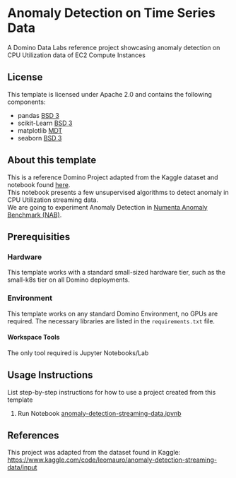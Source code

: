 # Anomaly Detection on Time Series Data

A Domino Data Labs reference project showcasing anomaly detection on CPU Utilization data of EC2 Compute Instances

## License
This template is licensed under Apache 2.0 and contains the following components: 
* pandas [BSD 3](https://github.com/pandas-dev/pandas/blob/main/LICENSE)
* scikit-Learn [BSD 3](https://github.com/scikit-learn/scikit-learn/blob/main/COPYING)
* matplotlib [MDT](https://matplotlib.org/stable/users/project/license.html)
* seaborn [BSD 3](https://github.com/mwaskom/seaborn/blob/master/LICENSE.md)

## About this template
This is a reference Domino Project adapted from the Kaggle dataset and notebook found [here](https://www.kaggle.com/code/leomauro/anomaly-detection-streaming-data/input).<br>
This notebook presents a few unsupervised algorithms to detect anomaly in CPU Utilization streaming data.<br>
We are going to experiment Anomaly Detection in [Numenta Anomaly Benchmark (NAB)](https://www.kaggle.com/boltzmannbrain/nab).

## Prerequisities

### Hardware
This template works with a standard small-sized hardware tier, such as the small-k8s tier on all Domino deployments.

### Environment
This template works on any standard Domino Environment, no GPUs are required. The necessary libraries are listed in the `requirements.txt` file.

#### Workspace Tools
The only tool required is Jupyter Notebooks/Lab

## Usage Instructions
List step-by-step instructions for how to use a project created from this template

1. Run Notebook [anomaly-detection-streaming-data.ipynb](https://github.com/dominodatalab/aihub-project-anomaly-detection/blob/main/anomaly-detection-streaming-data.ipynb)

## References
This project was adapted from the dataset found in Kaggle: https://www.kaggle.com/code/leomauro/anomaly-detection-streaming-data/input
